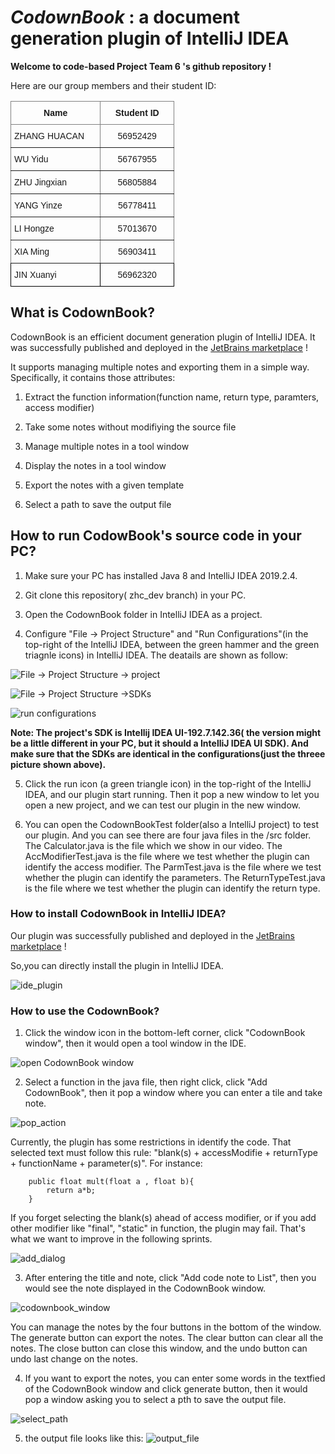 # *CodownBook* : a document generation plugin of IntelliJ IDEA

**Welcome to code-based Project Team 6 's github repository !** 

Here are our group members and their student ID:

<style type="text/css">
.tg  {border-collapse:collapse;border-spacing:0;}
.tg td{border-color:black;border-style:solid;border-width:1px;font-family:Arial, sans-serif;font-size:14px;
  overflow:hidden;padding:10px 5px;word-break:normal;}
.tg th{border-color:black;border-style:solid;border-width:1px;font-family:Arial, sans-serif;font-size:14px;
  font-weight:normal;overflow:hidden;padding:10px 5px;word-break:normal;}
.tg .tg-baqh{text-align:center;vertical-align:top}
.tg .tg-c3ow{border-color:inherit;text-align:center;vertical-align:top}
.tg .tg-0pky{border-color:inherit;text-align:left;vertical-align:top}
.tg .tg-0lax{text-align:left;vertical-align:top}
</style>
<table class="tg" style="undefined;table-layout: fixed; width: 262px">
<colgroup>
<col style="width: 144px">
<col style="width: 118px">
</colgroup>
<thead>
  <tr>
    <th class="tg-c3ow"><span style="font-weight:bold">Name</span></th>
    <th class="tg-c3ow"><span style="font-weight:bold">Student ID</span></th>
  </tr>
</thead>
<tbody>
  <tr>
    <td class="tg-0pky">ZHANG HUACAN</td>
    <td class="tg-c3ow">56952429</td>
  </tr>
  <tr>
    <td class="tg-0pky">WU Yidu</td>
    <td class="tg-c3ow">56767955</td>
  </tr>
  <tr>
    <td class="tg-0pky">ZHU Jingxian</td>
    <td class="tg-c3ow">56805884</td>
  </tr>
  <tr>
    <td class="tg-0pky">YANG Yinze</td>
    <td class="tg-c3ow">56778411</td>
  </tr>
  <tr>
    <td class="tg-0pky">LI Hongze</td>
    <td class="tg-c3ow">57013670</td>
  </tr>
  <tr>
    <td class="tg-0pky">XIA Ming</td>
    <td class="tg-c3ow">56903411</td>
  </tr>
  <tr>
    <td class="tg-0lax">JIN Xuanyi</td>
    <td class="tg-baqh">56962320</td>
  </tr>
</tbody>
</table>


## What is CodownBook?

CodownBook is an efficient document generation plugin of IntelliJ IDEA. It was successfully  published and deployed in the [JetBrains marketplace](https://plugins.jetbrains.com/plugin/18053-codownbook) !

It supports managing multiple notes and exporting them in a simple way. Specifically, it contains those attributes:

1. Extract the function information(function name, return type, paramters, access modifier)

2. Take some notes without modifiying the source file

3. Manage multiple notes in a tool window

4. Display the notes in a tool window

5. Export the notes with a given template

6. Select a path to save the output file


## How to run CodowBook's source code in your PC?

1. Make sure your PC has installed Java 8 and IntelliJ IDEA 2019.2.4.

2. Git clone this repository( zhc_dev branch) in your PC.

3. Open the CodownBook folder in IntelliJ IDEA as a project.

3. Configure "File -> Project Structure" and "Run Configurations"(in the top-right of the IntelliJ IDEA, between the green hammer and the green triagnle icons) in  IntelliJ IDEA. The deatails  are shown as follow:

![File -> Project Structure -> project](./doc/image/project_structure_project.png)


![File -> Project Structure ->SDKs](./doc/image/project_structure_SDKs.png)


![run configurations](./doc/image/run_configurations.png)


**Note: The project's SDK is  Intellij IDEA UI-192.7.142.36( the version might be a little different in your PC, but it should a IntelliJ IDEA UI SDK). And make sure that the SDKs are identical in the configurations(just the threee picture shown above).** 


5. Click the run icon (a green triangle icon) in the top-right of the IntelliJ IDEA, and our plugin start running. Then it pop a new window to let you open a new project, and we can test our plugin in the new window. 

6. You can open the CodownBookTest folder(also a IntelliJ project) to test our plugin. And you can see there are four java files in the /src folder. The Calculator.java is the file which we show in our video. The AccModifierTest.java is the file where we test whether the plugin can identify the access modifier. The ParmTest.java is the file where we test whether the plugin can identify the parameters. The ReturnTypeTest.java is the file where we test whether the plugin can identify the return type.

### How to install CodownBook in IntelliJ IDEA?
Our plugin was successfully published and deployed  in the [JetBrains marketplace](https://plugins.jetbrains.com/plugin/18053-codownbook) ! 

So,you can directly install the plugin in IntelliJ IDEA.

![ide_plugin](./doc/image/ide_plugin.png)



### How to use the CodownBook?
1. Click the window icon in the bottom-left corner, click "CodownBook window",  then it would open a tool window in the IDE.


![open CodownBook window](./doc/image/open_window.png)


2. Select a function in the java file, then  right click, click "Add CodownBook", then it pop a window where you can enter a tile and take note.


![pop_action](./doc/image/pop_action.png)

Currently, the plugin has some restrictions in identify the code. That selected text must follow this rule: "blank(s) + accessModifie  + returnType + functionName + parameter(s)". For instance: 
```
    public float mult(float a , float b){
        return a*b;
    }
```
If you forget selecting the blank(s) ahead of access modifier, or if you add other modifier like "final", "static" in function, the plugin may fail. That's what we want to improve in the following sprints.

![add_dialog](./doc/image/add_dialog.png)

3. After entering the title and note, click "Add code note to List", then you would see the note displayed in the CodownBook window.

![codownbook_window](./doc/image/codownbook_window.png)

You  can manage the notes by the four buttons in the bottom of the window. The generate button can export the notes. The clear button can clear all the notes. The close button can close this window, and the undo button can undo last change on the notes. 

4. If you want to export the notes, you can enter some words in the textfied of the CodownBook window and click generate button, then it would pop a window asking you to select a pth to save the output file.

![select_path](./doc/image/select_path.png)


5. the output file looks like this:
![output_file](./doc/image/output_file.png)

